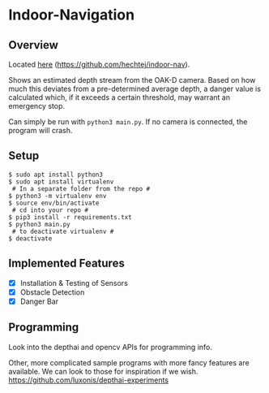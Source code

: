 # Indoor-Navigation

## Overview
Located [here](https://github.com/hechtej/indoor-nav) (https://github.com/hechtej/indoor-nav).

Shows an estimated depth stream from the OAK-D camera.  Based on how much this deviates from a pre-determined average depth, a danger value is calculated which, if it exceeds a certain threshold, may warrant an emergency stop.

Can simply be run with `python3 main.py`.  If no camera is connected, the program will crash.

## Setup
```
$ sudo apt install python3
$ sudo apt install virtualenv
 # In a separate folder from the repo #
$ python3 -m virtualenv env
$ source env/bin/activate
 # cd into your repo #
$ pip3 install -r requirements.txt
$ python3 main.py
 # to deactivate virtualenv #
$ deactivate 
```

## Implemented Features
- [X] Installation & Testing of Sensors
- [X] Obstacle Detection
- [X] Danger Bar

## Programming
Look into the depthai and opencv APIs for programming info.

Other, more complicated sample programs with more fancy features are available.  We can look to those for inspiration if we wish.  https://github.com/luxonis/depthai-experiments

